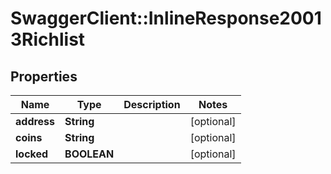 # SwaggerClient::InlineResponse20013Richlist

## Properties
Name | Type | Description | Notes
------------ | ------------- | ------------- | -------------
**address** | **String** |  | [optional] 
**coins** | **String** |  | [optional] 
**locked** | **BOOLEAN** |  | [optional] 


